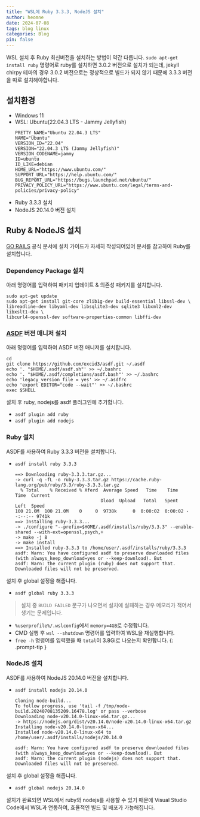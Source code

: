 ```yaml
---
title: "WSL에 Ruby 3.3.3, NodeJS 설치"
author: heomne
date: 2024-07-08
tags: blog linux
categories: Blog
pin: false
---
```

WSL 설치 후 Ruby 최신버전을 설치하는 방법이 약간 다릅니다. `sudo apt-get install ruby` 명령어로 ruby를 설치하면 3.0.2 버전으로 설치가 되는데, jekyll chirpy 테마의 경우 3.0.2 버전으로는 정상적으로 빌드가 되지 않기 때문에 3.3.3 버전을 따로 설치해야합니다.

## 설치환경
- Windows 11
- WSL: Ubuntu(22.04.3 LTS - Jammy Jellyfish)
  ```terminal
  PRETTY_NAME="Ubuntu 22.04.3 LTS"
  NAME="Ubuntu"
  VERSION_ID="22.04"
  VERSION="22.04.3 LTS (Jammy Jellyfish)"
  VERSION_CODENAME=jammy
  ID=ubuntu
  ID_LIKE=debian
  HOME_URL="https://www.ubuntu.com/"
  SUPPORT_URL="https://help.ubuntu.com/"
  BUG_REPORT_URL="https://bugs.launchpad.net/ubuntu/"
  PRIVACY_POLICY_URL="https://www.ubuntu.com/legal/terms-and-policies/privacy-policy"
  ```
- Ruby 3.3.3 설치
- NodeJS 20.14.0 버전 설치

## Ruby & NodeJS 설치
[GO RAILS](https://gorails.com/setup/ubuntu/22.04) 공식 문서에 설치 가이드가 자세히 작성되어있어 문서를 참고하여 Ruby를 설치합니다.
### Dependency Package 설치
아래 명령어를 입력하여 패키지 업데이트 & 의존성 패키지를 설치합니다.
```terminal
sudo apt-get update
sudo apt-get install git-core zlib1g-dev build-essential libssl-dev \
libreadline-dev libyaml-dev libsqlite3-dev sqlite3 libxml2-dev libxslt1-dev \
libcurl4-openssl-dev software-properties-common libffi-dev
```
### [ASDF](https://asdf-vm.com/) 버전 매니저 설치
아래 명령어를 입력하여 ASDF 버전 매니저를 설치합니다.
```terminal
cd
git clone https://github.com/excid3/asdf.git ~/.asdf
echo '. "$HOME/.asdf/asdf.sh"' >> ~/.bashrc
echo '. "$HOME/.asdf/completions/asdf.bash"' >> ~/.bashrc
echo 'legacy_version_file = yes' >> ~/.asdfrc
echo 'export EDITOR="code --wait"' >> ~/.bashrc
exec $SHELL
```

설치 후 ruby, nodejs를 asdf 플러그인에 추가합니다.
- `asdf plugin add ruby`
- `asdf plugin add nodejs`

### Ruby 설치
  ASDF를 사용하여 Ruby 3.3.3 버전을 설치합니다.
  - `asdf install ruby 3.3.3`
    ```terminal
    ==> Downloading ruby-3.3.3.tar.gz...
    -> curl -q -fL -o ruby-3.3.3.tar.gz https://cache.ruby-lang.org/pub/ruby/3.3/ruby-3.3.3.tar.gz
      % Total    % Received % Xferd  Average Speed   Time    Time     Time  Current
                                    Dload  Upload   Total   Spent    Left  Speed
    100 21.0M  100 21.0M    0     0  9738k      0  0:00:02  0:00:02 --:--:-- 9741k
    ==> Installing ruby-3.3.3...
    -> ./configure "--prefix=$HOME/.asdf/installs/ruby/3.3.3" --enable-shared --with-ext=openssl,psych,+
    -> make -j 8
    -> make install
    ==> Installed ruby-3.3.3 to /home/user/.asdf/installs/ruby/3.3.3
    asdf: Warn: You have configured asdf to preserve downloaded files (with always_keep_download=yes or --keep-download). But
    asdf: Warn: the current plugin (ruby) does not support that. Downloaded files will not be preserved.
    ```
  
  설치 후 global 설정을 해줍니다.
  - `asdf global ruby 3.3.3`

> 설치 중 `BUILD FAILED` 문구가 나오면서 설치에 실패하는 경우 메모리가 적어서 생기는 문제입니다.
  - `%userprofile%/.wslconfig`에서 `memory=4GB`로 수정합니다.
  - CMD 실행 후 `wsl --shutdown` 명령어를 입력하여 WSL을 재실행합니다.
  -  `free -h` 명령어를 입력했을 때 `total`이 3.8Gi로 나오는지 확인합니다.
  {: .prompt-tip }

### NodeJS 설치
  ASDF를 사용하여 NodeJS 20.14.0 버전을 설치합니다.
  - `asdf install nodejs 20.14.0`
    ```terminal
    Cloning node-build...
    To follow progress, use 'tail -f /tmp/node-build.20240708135209.16478.log' or pass --verbose
    Downloading node-v20.14.0-linux-x64.tar.gz...
    -> https://nodejs.org/dist/v20.14.0/node-v20.14.0-linux-x64.tar.gz
    Installing node-v20.14.0-linux-x64...
    Installed node-v20.14.0-linux-x64 to /home/user/.asdf/installs/nodejs/20.14.0

    asdf: Warn: You have configured asdf to preserve downloaded files (with always_keep_download=yes or --keep-download). But
    asdf: Warn: the current plugin (nodejs) does not support that. Downloaded files will not be preserved.
    ```

  설치 후 global 설정을 해줍니다.
  - `asdf global nodejs 20.14.0`

설치가 완료되면 WSL에서 ruby와 nodejs를 사용할 수 있기 때문에 Visual Studio Code에서 WSL과 연동하여, 효율적인 빌드 및 배포가 가능해집니다.